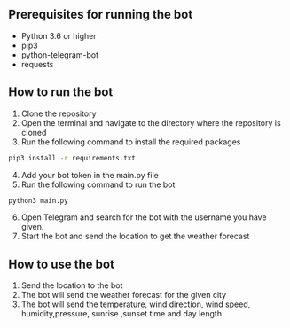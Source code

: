 
## Prerequisites for running the bot
- Python 3.6 or higher
- pip3
- python-telegram-bot
- requests

## How to run the bot
1. Clone the repository
2. Open the terminal and navigate to the directory where the repository is cloned
3. Run the following command to install the required packages
```bash
pip3 install -r requirements.txt
```
4. Add your bot token in the main.py file
5. Run the following command to run the bot
```bash
python3 main.py
```
6. Open Telegram and search for the bot with the username you have given.               
7. Start the bot and send the location to get the weather forecast

## How to use the bot
1. Send the location to the bot
2. The bot will send the weather forecast for the given city
3. The bot will send the temperature, wind direction, wind speed, humidity,pressure, sunrise ,sunset time and day length


